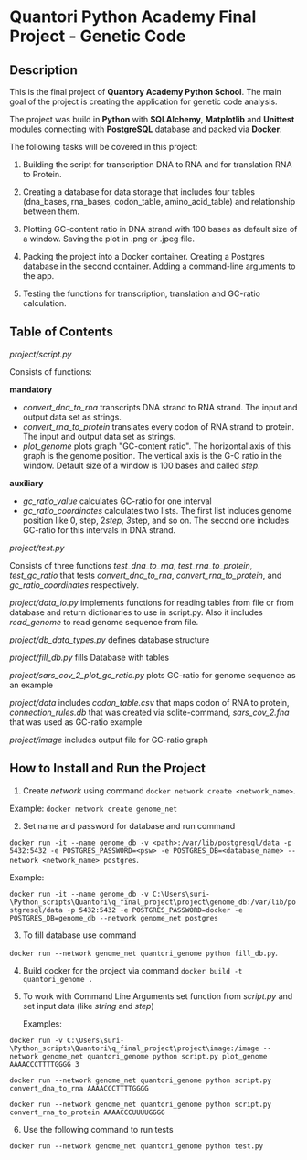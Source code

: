 # Quantori Python Academy Final Project - Genetic Code

## Description

This is the final project of **Quantory Academy Python School**. The main goal of the project is creating the application for genetic code analysis.

The project was build in **Python** with **SQLAlchemy**, **Matplotlib** and **Unittest** modules connecting with **PostgreSQL** database and packed via **Docker**.

The following tasks will be covered in this project:

1. Building the script for transcription DNA to RNA and for translation RNA to Protein.

2. Creating a database for data storage that includes four tables (dna_bases, rna_bases, codon_table, amino_acid_table) and relationship between them.

3. Plotting GC-content ratio in DNA strand with 100 bases as default size of a window. Saving the plot in .png or .jpeg file.

4. Packing the project into a Docker container. Creating a Postgres database in the second container. Adding a command-line arguments to the app.

5. Testing the functions for transcription, translation and GC-ratio calculation.

## Table of Contents

*project/script.py*

Consists of functions:

**mandatory**
- *convert_dna_to_rna* transcripts DNA strand to RNA strand. The input and output data set as strings.
- *convert_rna_to_protein* translates every codon of RNA strand to protein. The input and output data set as strings.
- *plot_genome* plots graph "GC-content ratio". The horizontal axis of this graph is the genome position. The vertical axis is the G-C ratio in the window. Default size of a window is 100 bases and called *step*.

**auxiliary**
- *gc_ratio_value* calculates GC-ratio for one interval
- *gc_ratio_coordinates* calculates two lists. The first list includes genome position like 0, step, 2*step, 3*step, and so on. The second one includes GC-ratio for this intervals in DNA strand.

*project/test.py*

Consists of three functions *test_dna_to_rna*, *test_rna_to_protein*, *test_gc_ratio* that tests *convert_dna_to_rna*, *convert_rna_to_protein*, and *gc_ratio_coordinates* respectively.

*project/data_io.py* implements functions for reading tables from file or from database and return dictionaries to use in script.py. Also it includes *read_genome* to read genome sequence from file.

*project/db_data_types.py* defines database structure

*project/fill_db.py* fills Database with tables

*project/sars_cov_2_plot_gc_ratio.py* plots GC-ratio for genome sequence as an example

*project/data* includes *codon_table.csv* that maps codon of RNA to protein, *connection_rules.db* that was created via sqlite-command, *sars_cov_2.fna* that was used as GC-ratio example

*project/image* includes output file for GC-ratio graph

## How to Install and Run the Project

1. Create *network* using command `docker network create <network_name>`.

Example: `docker network create genome_net`

2. Set name and password for database and run command 

`docker run -it --name genome_db -v <path>:/var/lib/postgresql/data -p 5432:5432 -e POSTGRES_PASSWORD=<psw> -e POSTGRES_DB=<database_name> --network <network_name> postgres`. 
   
   Example:
   
```docker run -it --name genome_db -v C:\Users\suri-\Python_scripts\Quantori\q_final_project\project\genome_db:/var/lib/postgresql/data -p 5432:5432 -e POSTGRES_PASSWORD=docker -e POSTGRES_DB=genome_db --network genome_net postgres```
    
3. To fill database use command 

`docker run --network genome_net quantori_genome python fill_db.py`. 

4. Build docker for the project via command `docker build -t quantori_genome .` 

5. To work with Command Line Arguments set function from *script.py* and set input data (like *string* and *step*)
    
    Examples:
    
`docker run -v C:\Users\suri-\Python_scripts\Quantori\q_final_project\project\image:/image --network genome_net quantori_genome python script.py plot_genome AAAACCCTTTTGGGG 3`

`docker run --network genome_net quantori_genome python script.py convert_dna_to_rna AAAACCCTTTTGGGG`

`docker run --network genome_net quantori_genome python script.py convert_rna_to_protein AAAACCCUUUUGGGG`

6. Use the following command to run tests

`docker run --network genome_net quantori_genome python test.py`

